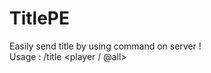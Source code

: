 # TitlePE
Easily send title by using command on server !<br/>
Usage : /title <player / @all> <title> <subtitle> <fadeIn (20 = 1sec)> <duration (20 = 1sec)> <fadeOut (20 = 1sec)><br/>
Only working with PocketMine-MP 

---
If you have any suggestions, ideas of something else to add contact me on Twitter [@Misteboss_mcpe](https://twitter.com/Misteboss_mcpe)
